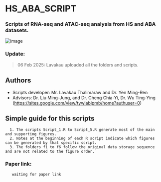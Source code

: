 # HS_ABA_SCRIPT
### Scripts of RNA-seq and ATAC-seq analysis from HS and ABA datasets.
![image](https://github.com/user-attachments/assets/8a40ae33-8351-4ad9-aea1-f9fd4ef07a39)


### Update:
> 06 Feb 2025: Lavakau uploaded all the folders and scripts.


## Authors
- Scripts developer: Mr. Lavakau Thalimaraw and Dr. Yen Ming-Ren
- Advisors: Dr. Liu Ming-Jung, and Dr. Cheng Chia-Yi, Dr. Wu Ting-Ying (https://sites.google.com/view/tywlabipmb/home?authuser=0)

## Simple guide for this scripts
```
  1. The scripts Script_1.R to Script_5.R generate most of the main and supporting figures.  
  2. Notes at the beginning of each R script indicate which figures can be generated by that specific script.  
  3. The folders f1 to f6 follow the original data storage sequence and are not related to the figure order. 
```

### Paper link:
```
   waiting for paper link

```

